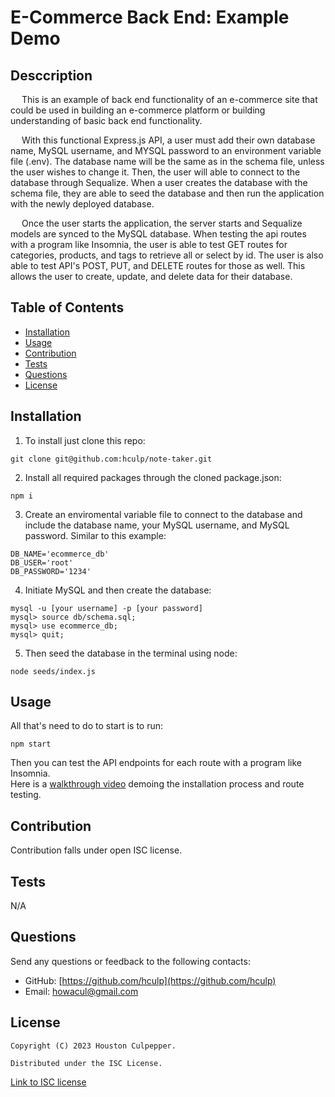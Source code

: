 # E-Commerce Back End: Example Demo

## Desccription

&emsp; This is an example of back end functionality of an e-commerce site that could be used in building an e-commerce platform or building understanding of basic back end functionality.

&emsp; With this functional Express.js API, a user must add their own database name, MySQL username, and MYSQL password to an environment variable file (.env). The database name will be the same as in the schema file, unless the user wishes to change it.
Then, the user will able to connect to the database through Sequalize. When a user creates the database with the schema file, they are able to seed the database and then run the application with the newly deployed database.

&emsp; Once the user starts the application, the server starts and Sequalize models are synced to the MySQL database. When testing the api routes with a program like Insomnia, the user is able to test GET routes for categories, products, and tags to retrieve all or select by id. The user is also able to test API's POST, PUT, and DELETE routes for those as well.
This allows the user to create, update, and delete data for their database.

## Table of Contents

- [Installation](#installation)
- [Usage](#usage)
- [Contribution](#contribution)
- [Tests](#test)
- [Questions](#questions)
- [License](#license)

## Installation

1. To install just clone this repo:

```
git clone git@github.com:hculp/note-taker.git
```

2. Install all required packages through the cloned package.json:

```
npm i
```

3. Create an enviromental variable file to connect to the database and include the database name, your MySQL username, and MySQL password. Similar to this example:

```
DB_NAME='ecommerce_db'
DB_USER='root'
DB_PASSWORD='1234'
```

4. Initiate MySQL and then create the database:

```
mysql -u [your username] -p [your password]
mysql> source db/schema.sql;
mysql> use ecommerce_db;
mysql> quit;
```

5. Then seed the database in the terminal using node:

```
node seeds/index.js
```

## Usage

All that's need to do to start is to run:

```
npm start
```

Then you can test the API endpoints for each route with a program like Insomnia.
<br> Here is a [walkthrough video](https://drive.google.com/file/d/1QYbDIWxUMM7JyixoAHrNR7gv7quCLK2F/view) demoing the installation process and route testing.

## Contribution

Contribution falls under open ISC license.

## Tests

N/A

## Questions

Send any questions or feedback to the following contacts:

- GitHub: [https://github.com/hculp](https://github.com/hculp)
- Email: [howacul@gmail.com](mailto:howacul@gmail.com)

## License

    Copyright (C) 2023 Houston Culpepper.

    Distributed under the ISC License.

[Link to ISC license](https://choosealicense.com/licenses/isc)
